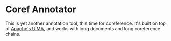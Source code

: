# Coref Annotator

This is yet another annotation tool, this time for coreference. It's built on top of [Apache's UIMA](https://uima.apache.org), and works with long documents and long coreference chains.

